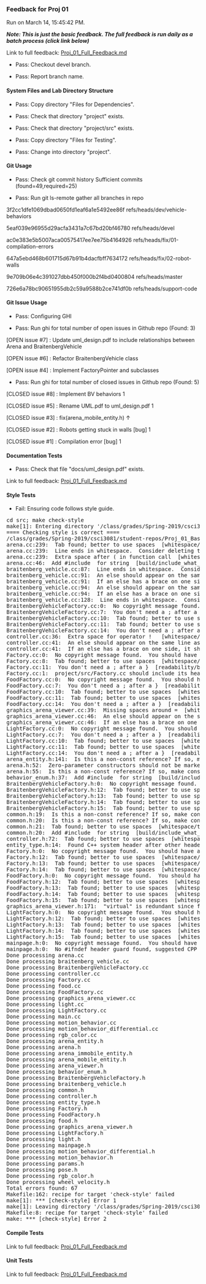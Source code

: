 ### Feedback for Proj 01

Run on March 14, 15:45:42 PM.


***Note: This is just the basic feedback.  The full feedback is run daily as a batch process (click link below)***


Link to full feedback: [Proj_01_Full_Feedback.md](Proj_01_Full_Feedback.md)

+ Pass: Checkout devel branch.



+ Pass: Report branch name.




#### System Files and Lab Directory Structure

+ Pass: Copy directory "Files for Dependencies".



+ Pass: Check that directory "project" exists.

+ Pass: Check that directory "project/src" exists.

+ Pass: Copy directory "Files for Testing".



+ Pass: Change into directory "project".


#### Git Usage

+ Pass: Check git commit history
Sufficient commits (found=49,required=25)

+ Pass: Run git ls-remote gather all branches in repo

3f2cc1dfe1069dbad0650fd1eaf6a1e5492ee86f	refs/heads/dev/vehicle-behaviors

5eaf039e96955d29acfa3431a7c67bd20bf46780	refs/heads/devel

ac0e383e5b5007aca00575417ee7ee75b4164926	refs/heads/fix/01-compilation-errors

647a5ebd468b601715d67b91b4dacfbff7634172	refs/heads/fix/02-robot-walls

9e709b06e4c391027dbb450f000b2f4bd0400804	refs/heads/master

726e6a78bc90651955db2c59a9588b2ce741df0b	refs/heads/support-code




#### Git Issue Usage

+ Pass: Configuring GHI

+ Pass: Run ghi for total number of open issues in Github repo (Found: 3)

[OPEN issue #7] :  Update uml_design.pdf to include relationships between Arena and BraitenbergVehicle

[OPEN issue #6] :  Refactor BraitenbergVehicle class 

[OPEN issue #4] :  Implement FactoryPointer and subclasses





+ Pass: Run ghi for total number of closed issues in Github repo (Found: 5)

[CLOSED issue #8] :  Implement BV behaviors 1

[CLOSED issue #5] :  Rename UML.pdf to uml_design.pdf 1

[CLOSED issue #3] :  fix(arena_mobile_entity.h) ↑

[CLOSED issue #2] :  Robots getting stuck in walls [bug] 1

[CLOSED issue #1] :  Compilation error [bug] 1






#### Documentation Tests

+ Pass: Check that file "docs/uml_design.pdf" exists.


Link to full feedback: [Proj_01_Full_Feedback.md](Proj_01_Full_Feedback.md)


#### Style Tests

+ Fail: Ensuring code follows style guide.

<pre>cd src; make check-style
make[1]: Entering directory '/class/grades/Spring-2019/csci3081/student-repos/Proj_01_Basic_Feedback/repo-ungxx028/project/src'
==== Checking style is correct ====
/class/grades/Spring-2019/csci3081/student-repos/Proj_01_Basic_Feedback/repo-ungxx028/cpplint/cpplint.py --root=.. *.cc *.h
arena.cc:239:  Tab found; better to use spaces  [whitespace/tab] [1]
arena.cc:239:  Line ends in whitespace.  Consider deleting these extra spaces.  [whitespace/end_of_line] [4]
arena.cc:239:  Extra space after ( in function call  [whitespace/parens] [4]
arena.cc:46:  Add #include <string> for string  [build/include_what_you_use] [4]
braitenberg_vehicle.cc:87:  Line ends in whitespace.  Consider deleting these extra spaces.  [whitespace/end_of_line] [4]
braitenberg_vehicle.cc:91:  An else should appear on the same line as the preceding }  [whitespace/newline] [4]
braitenberg_vehicle.cc:91:  If an else has a brace on one side, it should have it on both  [readability/braces] [5]
braitenberg_vehicle.cc:94:  An else should appear on the same line as the preceding }  [whitespace/newline] [4]
braitenberg_vehicle.cc:94:  If an else has a brace on one side, it should have it on both  [readability/braces] [5]
braitenberg_vehicle.cc:128:  Line ends in whitespace.  Consider deleting these extra spaces.  [whitespace/end_of_line] [4]
BraitenbergVehicleFactory.cc:0:  No copyright message found.  You should have a line: "Copyright [year] <Copyright Owner>"  [legal/copyright] [5]
BraitenbergVehicleFactory.cc:7:  You don't need a ; after a }  [readability/braces] [4]
BraitenbergVehicleFactory.cc:10:  Tab found; better to use spaces  [whitespace/tab] [1]
BraitenbergVehicleFactory.cc:11:  Tab found; better to use spaces  [whitespace/tab] [1]
BraitenbergVehicleFactory.cc:14:  You don't need a ; after a }  [readability/braces] [4]
controller.cc:36:  Extra space for operator !   [whitespace/operators] [4]
controller.cc:41:  An else should appear on the same line as the preceding }  [whitespace/newline] [4]
controller.cc:41:  If an else has a brace on one side, it should have it on both  [readability/braces] [5]
Factory.cc:0:  No copyright message found.  You should have a line: "Copyright [year] <Copyright Owner>"  [legal/copyright] [5]
Factory.cc:8:  Tab found; better to use spaces  [whitespace/tab] [1]
Factory.cc:11:  You don't need a ; after a }  [readability/braces] [4]
Factory.cc:1:  project/src/Factory.cc should include its header file project/src/Factory.h  [build/include] [5]
FoodFactory.cc:0:  No copyright message found.  You should have a line: "Copyright [year] <Copyright Owner>"  [legal/copyright] [5]
FoodFactory.cc:7:  You don't need a ; after a }  [readability/braces] [4]
FoodFactory.cc:10:  Tab found; better to use spaces  [whitespace/tab] [1]
FoodFactory.cc:11:  Tab found; better to use spaces  [whitespace/tab] [1]
FoodFactory.cc:14:  You don't need a ; after a }  [readability/braces] [4]
graphics_arena_viewer.cc:39:  Missing spaces around =  [whitespace/operators] [4]
graphics_arena_viewer.cc:46:  An else should appear on the same line as the preceding }  [whitespace/newline] [4]
graphics_arena_viewer.cc:46:  If an else has a brace on one side, it should have it on both  [readability/braces] [5]
LightFactory.cc:0:  No copyright message found.  You should have a line: "Copyright [year] <Copyright Owner>"  [legal/copyright] [5]
LightFactory.cc:7:  You don't need a ; after a }  [readability/braces] [4]
LightFactory.cc:10:  Tab found; better to use spaces  [whitespace/tab] [1]
LightFactory.cc:11:  Tab found; better to use spaces  [whitespace/tab] [1]
LightFactory.cc:14:  You don't need a ; after a }  [readability/braces] [4]
arena_entity.h:141:  Is this a non-const reference? If so, make const or use a pointer: json_object& entity_config  [runtime/references] [2]
arena.h:52:  Zero-parameter constructors should not be marked explicit.  [runtime/explicit] [5]
arena.h:55:  Is this a non-const reference? If so, make const or use a pointer: json_object& arena_object  [runtime/references] [2]
behavior_enum.h:37:  Add #include <string> for string  [build/include_what_you_use] [4]
BraitenbergVehicleFactory.h:0:  No copyright message found.  You should have a line: "Copyright [year] <Copyright Owner>"  [legal/copyright] [5]
BraitenbergVehicleFactory.h:12:  Tab found; better to use spaces  [whitespace/tab] [1]
BraitenbergVehicleFactory.h:13:  Tab found; better to use spaces  [whitespace/tab] [1]
BraitenbergVehicleFactory.h:14:  Tab found; better to use spaces  [whitespace/tab] [1]
BraitenbergVehicleFactory.h:15:  Tab found; better to use spaces  [whitespace/tab] [1]
common.h:19:  Is this a non-const reference? If so, make const or use a pointer: json_value& v  [runtime/references] [2]
common.h:20:  Is this a non-const reference? If so, make const or use a pointer: json_value& v  [runtime/references] [2]
common.h:21:  Tab found; better to use spaces  [whitespace/tab] [1]
common.h:20:  Add #include <string> for string  [build/include_what_you_use] [4]
controller.h:72:  Tab found; better to use spaces  [whitespace/tab] [1]
entity_type.h:14:  Found C++ system header after other header. Should be: entity_type.h, c system, c++ system, other.  [build/include_order] [4]
Factory.h:0:  No copyright message found.  You should have a line: "Copyright [year] <Copyright Owner>"  [legal/copyright] [5]
Factory.h:12:  Tab found; better to use spaces  [whitespace/tab] [1]
Factory.h:13:  Tab found; better to use spaces  [whitespace/tab] [1]
Factory.h:14:  Tab found; better to use spaces  [whitespace/tab] [1]
FoodFactory.h:0:  No copyright message found.  You should have a line: "Copyright [year] <Copyright Owner>"  [legal/copyright] [5]
FoodFactory.h:12:  Tab found; better to use spaces  [whitespace/tab] [1]
FoodFactory.h:13:  Tab found; better to use spaces  [whitespace/tab] [1]
FoodFactory.h:14:  Tab found; better to use spaces  [whitespace/tab] [1]
FoodFactory.h:15:  Tab found; better to use spaces  [whitespace/tab] [1]
graphics_arena_viewer.h:171:  "virtual" is redundant since function is already declared as "override"  [readability/inheritance] [4]
LightFactory.h:0:  No copyright message found.  You should have a line: "Copyright [year] <Copyright Owner>"  [legal/copyright] [5]
LightFactory.h:12:  Tab found; better to use spaces  [whitespace/tab] [1]
LightFactory.h:13:  Tab found; better to use spaces  [whitespace/tab] [1]
LightFactory.h:14:  Tab found; better to use spaces  [whitespace/tab] [1]
LightFactory.h:15:  Tab found; better to use spaces  [whitespace/tab] [1]
mainpage.h:0:  No copyright message found.  You should have a line: "Copyright [year] <Copyright Owner>"  [legal/copyright] [5]
mainpage.h:0:  No #ifndef header guard found, suggested CPP variable is: SRC_MAINPAGE_H_  [build/header_guard] [5]
Done processing arena.cc
Done processing braitenberg_vehicle.cc
Done processing BraitenbergVehicleFactory.cc
Done processing controller.cc
Done processing Factory.cc
Done processing food.cc
Done processing FoodFactory.cc
Done processing graphics_arena_viewer.cc
Done processing light.cc
Done processing LightFactory.cc
Done processing main.cc
Done processing motion_behavior.cc
Done processing motion_behavior_differential.cc
Done processing rgb_color.cc
Done processing arena_entity.h
Done processing arena.h
Done processing arena_immobile_entity.h
Done processing arena_mobile_entity.h
Done processing arena_viewer.h
Done processing behavior_enum.h
Done processing BraitenbergVehicleFactory.h
Done processing braitenberg_vehicle.h
Done processing common.h
Done processing controller.h
Done processing entity_type.h
Done processing Factory.h
Done processing FoodFactory.h
Done processing food.h
Done processing graphics_arena_viewer.h
Done processing LightFactory.h
Done processing light.h
Done processing mainpage.h
Done processing motion_behavior_differential.h
Done processing motion_behavior.h
Done processing params.h
Done processing pose.h
Done processing rgb_color.h
Done processing wheel_velocity.h
Total errors found: 67
Makefile:162: recipe for target 'check-style' failed
make[1]: *** [check-style] Error 1
make[1]: Leaving directory '/class/grades/Spring-2019/csci3081/student-repos/Proj_01_Basic_Feedback/repo-ungxx028/project/src'
Makefile:8: recipe for target 'check-style' failed
make: *** [check-style] Error 2
</pre>




#### Compile Tests


Link to full feedback: [Proj_01_Full_Feedback.md](Proj_01_Full_Feedback.md)


#### Unit Tests


Link to full feedback: [Proj_01_Full_Feedback.md](Proj_01_Full_Feedback.md)

